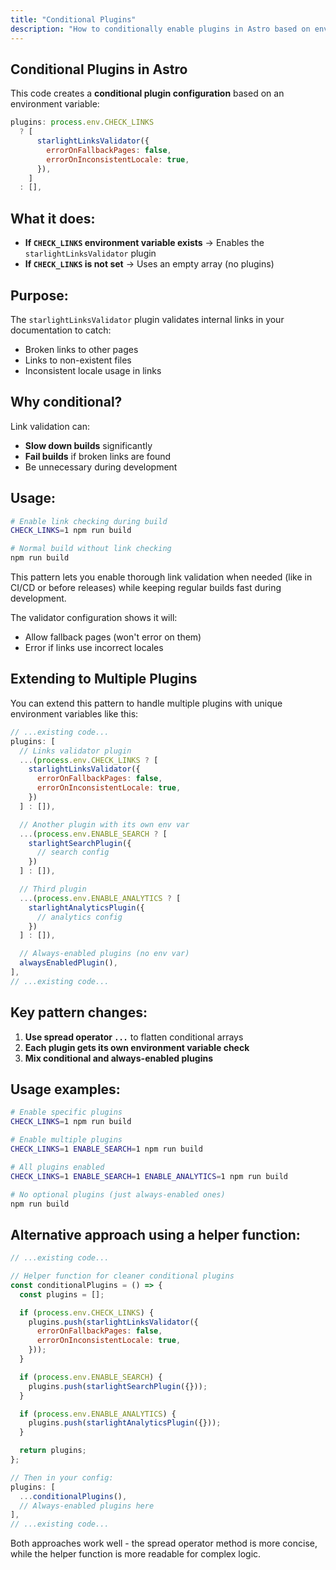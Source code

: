 ```yaml
---
title: "Conditional Plugins"
description: "How to conditionally enable plugins in Astro based on environment variables."
---
```


## Conditional Plugins in Astro

This code creates a **conditional plugin configuration** based on an environment variable:

```javascript
plugins: process.env.CHECK_LINKS
  ? [
      starlightLinksValidator({
        errorOnFallbackPages: false,
        errorOnInconsistentLocale: true,
      }),
    ]
  : [],
```

## What it does:

- **If `CHECK_LINKS` environment variable exists** → Enables the `starlightLinksValidator` plugin
- **If `CHECK_LINKS` is not set** → Uses an empty array (no plugins)

## Purpose:

The `starlightLinksValidator` plugin validates internal links in your documentation to catch:
- Broken links to other pages
- Links to non-existent files
- Inconsistent locale usage in links

## Why conditional?

Link validation can:
- **Slow down builds** significantly
- **Fail builds** if broken links are found
- Be unnecessary during development

## Usage:

```bash
# Enable link checking during build
CHECK_LINKS=1 npm run build

# Normal build without link checking
npm run build
```

This pattern lets you enable thorough link validation when needed (like in CI/CD or before releases) while keeping regular builds fast during development.

The validator configuration shows it will:
- Allow fallback pages (won't error on them)
- Error if links use incorrect locales

## Extending to Multiple Plugins

You can extend this pattern to handle multiple plugins with unique environment variables like this:

````javascript
// ...existing code...
plugins: [
  // Links validator plugin
  ...(process.env.CHECK_LINKS ? [
    starlightLinksValidator({
      errorOnFallbackPages: false,
      errorOnInconsistentLocale: true,
    })
  ] : []),

  // Another plugin with its own env var
  ...(process.env.ENABLE_SEARCH ? [
    starlightSearchPlugin({
      // search config
    })
  ] : []),

  // Third plugin
  ...(process.env.ENABLE_ANALYTICS ? [
    starlightAnalyticsPlugin({
      // analytics config
    })
  ] : []),

  // Always-enabled plugins (no env var)
  alwaysEnabledPlugin(),
],
// ...existing code...
````

## Key pattern changes:

1. **Use spread operator `...`** to flatten conditional arrays
2. **Each plugin gets its own environment variable check**
3. **Mix conditional and always-enabled plugins**

## Usage examples:

```bash
# Enable specific plugins
CHECK_LINKS=1 npm run build

# Enable multiple plugins
CHECK_LINKS=1 ENABLE_SEARCH=1 npm run build

# All plugins enabled
CHECK_LINKS=1 ENABLE_SEARCH=1 ENABLE_ANALYTICS=1 npm run build

# No optional plugins (just always-enabled ones)
npm run build
```

## Alternative approach using a helper function:

````javascript
// ...existing code...

// Helper function for cleaner conditional plugins
const conditionalPlugins = () => {
  const plugins = [];

  if (process.env.CHECK_LINKS) {
    plugins.push(starlightLinksValidator({
      errorOnFallbackPages: false,
      errorOnInconsistentLocale: true,
    }));
  }

  if (process.env.ENABLE_SEARCH) {
    plugins.push(starlightSearchPlugin({}));
  }

  if (process.env.ENABLE_ANALYTICS) {
    plugins.push(starlightAnalyticsPlugin({}));
  }

  return plugins;
};

// Then in your config:
plugins: [
  ...conditionalPlugins(),
  // Always-enabled plugins here
],
// ...existing code...
````

Both approaches work well - the spread operator method is more concise, while the helper function is more readable for complex logic.
